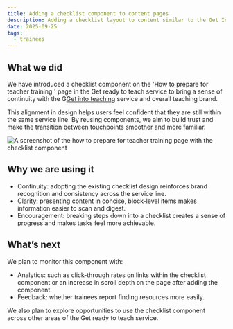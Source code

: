 ```yaml
---
title: Adding a checklist component to content pages
description: Adding a checklist layout to content similar to the Get Into Teaching service
date: 2025-09-25
tags:
  - trainees 
---
```


## What we did

We have introduced a checklist component on the 'How to prepare for teacher training
' page in the Get ready to teach service to bring a sense of continuity with the G<a href="https://getintoteaching.education.gov.uk/" target="_blank">Get into teaching</a> service and overall teaching brand.

This alignment in design helps users feel confident that they are still within the same service line. By reusing components, we aim to build trust and make the transition between touchpoints smoother and more familiar.

![A screenshot of the how to prepare for teacher training page with the checklist component](checklist.png)

## Why we are using it

- Continuity: adopting the existing checklist design reinforces brand recognition and consistency across the service line.
- Clarity: presenting content in concise, block-level items makes information easier to scan and digest.
- Encouragement: breaking steps down into a checklist creates a sense of progress and makes tasks feel more achievable.

## What’s next

We plan to monitor this component with:

- Analytics: such as click-through rates on links within the checklist component or an increase in scroll depth on the page after adding the component.
- Feedback: whether trainees report finding resources more easily.

We also plan to explore opportunities to use the checklist component across other areas of the Get ready to teach service.
